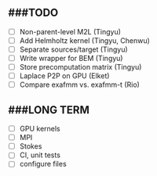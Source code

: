 ###TODO
-------------

- [ ] Non-parent-level M2L (Tingyu)
- [ ] Add Helmholtz kernel (Tingyu, Chenwu)
- [ ] Separate sources/target (Tingyu)
- [ ] Write wrapper for BEM (Tingyu)
- [ ] Store precomputation matrix (Tingyu)
- [ ] Laplace P2P on GPU (Elket)
- [ ] Compare exafmm vs. exafmm-t (Rio)

###LONG TERM
-------------
- [ ] GPU kernels
- [ ] MPI
- [ ] Stokes
- [ ] CI, unit tests
- [ ] configure files
